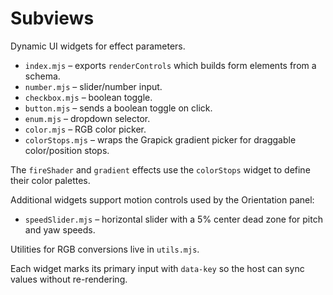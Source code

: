 # Subviews

Dynamic UI widgets for effect parameters.

- `index.mjs` – exports `renderControls` which builds form elements from a schema.
- `number.mjs` – slider/number input.
- `checkbox.mjs` – boolean toggle.
- `button.mjs` – sends a boolean toggle on click.
- `enum.mjs` – dropdown selector.
- `color.mjs` – RGB color picker.
- `colorStops.mjs` – wraps the Grapick gradient picker for draggable color/position stops.

The `fireShader` and `gradient` effects use the `colorStops` widget to define their color palettes.

Additional widgets support motion controls used by the Orientation panel:
- `speedSlider.mjs` – horizontal slider with a 5% center dead zone for pitch and yaw speeds.

Utilities for RGB conversions live in `utils.mjs`.

Each widget marks its primary input with `data-key` so the host can sync values without re-rendering.
